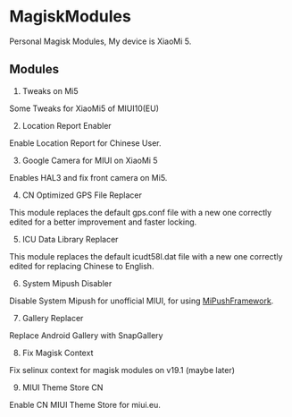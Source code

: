 # MagiskModules

Personal Magisk Modules, My device is XiaoMi 5.

## Modules

1. Tweaks on Mi5

Some Tweaks for XiaoMi5 of MIUI10(EU)

2. Location Report Enabler

Enable Location Report for Chinese User.

3. Google Camera for MIUI on XiaoMi 5

Enables HAL3 and fix front camera on Mi5.

4. CN Optimized GPS File Replacer

This module replaces the default gps.conf file with a new one correctly edited for a better improvement and faster locking.

5. ICU Data Library Replacer

This module replaces the default icudt58l.dat file with a new one correctly edited for replacing Chinese to English.

6. System Mipush Disabler

Disable System Mipush for unofficial MIUI, for using [MiPushFramework](https://github.com/Trumeet/MiPushFramework).

7. Gallery Replacer

Replace Android Gallery with SnapGallery

8. Fix Magisk Context

Fix selinux context for magisk modules on v19.1 (maybe later)

9. MIUI Theme Store CN

Enable CN MIUI Theme Store for miui.eu.
